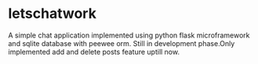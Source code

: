 # letschatwork
A simple chat application implemented using python flask microframework and sqlite database with peewee orm. 
Still in development phase.Only implemented add and delete posts feature uptill now.


